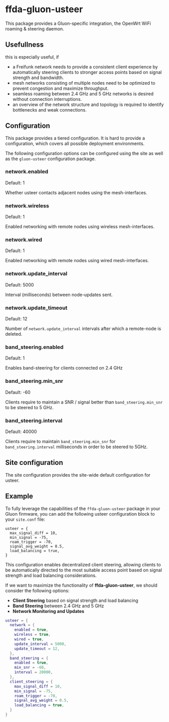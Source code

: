 # ffda-gluon-usteer

This package provides a Gluon-specific integration, the OpenWrt WiFi roaming & steering daemon.

## Usefullness

this is especially useful, if

- a Freifunk network needs to provide a consistent client experience by automatically steering clients to stronger access points based on signal strength and bandwidth.
- mesh networks consisting of multiple nodes need to be optimized to prevent congestion and maximize throughput.
- seamless roaming between 2.4 GHz and 5 GHz networks is desired without connection interruptions.
- an overview of the network structure and topology is required to identify bottlenecks and weak connections.


## Configuration

This package provides a tiered configuration. It is hard to provide a configuration, which covers all possible deployment environments.

The following configuration options can be configured using the site as well as the `gluon-usteer` configuration package.


### network.enabled

Default: 1

Whether usteer contacts adjacent nodes using the mesh-interfaces.


### network.wireless

Default: 1

Enabled networking with remote nodes using wireless mesh-interfaces.


### network.wired

Default: 1

Enabled networking with remote nodes using wired mesh-interfaces.


### network.update_interval

Default: 5000

Interval (milliseconds) between node-updates sent.


### network.update_timeout

Default: 12

Number of `network.update_interval` intervals after which a remote-node is deleted.


### band_steering.enabled

Default: 1

Enables band-steering for clients connected on 2.4 GHz


### band_steering.min_snr

Default: -60

Clients require to maintain a SNR / signal better than `band_steering.min_snr` to be steered to 5 GHz.


### band_steering.interval

Default: 40000

Clients require to maintain `band_steering.min_snr` for `band_steering.interval` milliseconds in order to be steered to 5GHz.


## Site configuration

The site configuration provides the site-wide default configuration for usteer.

## Example

To fully leverage the capabilities of the `ffda-gluon-usteer` package in your Gluon firmware, you can add the following usteer configuration block to your `site.conf` file:

    usteer = {
      max_signal_diff = 10,
      min_signal = -75,
      roam_trigger = -70,
      signal_avg_weight = 0.5,
      load_balancing = true,
    }

This configuration enables decentralized client steering, allowing clients to be automatically directed to the most suitable access point based on signal strength and load balancing considerations.

If we want to maximize the functionality of **ffda-gluon-usteer**, we should consider the following options:

- **Client Steering** based on signal strength and load balancing  
- **Band Steering** between 2.4 GHz and 5 GHz  
- **Network Monitoring and Updates**  

```lua
usteer = {
  network = {
    enabled = true,
    wireless = true,
    wired = true,
    update_interval = 5000,
    update_timeout = 12,
  },
  band_steering = {
    enabled = true,
    min_snr = -60,
    interval = 20000,
  },
  client_steering = {
    max_signal_diff = 10,
    min_signal = -75,
    roam_trigger = -70,
    signal_avg_weight = 0.5,
    load_balancing = true,
  }
}


